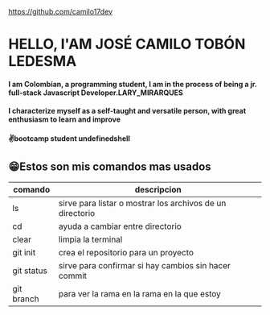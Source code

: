 https://github.com/camilo17dev   
# HELLO, I'AM JOSÉ CAMILO TOBÓN LEDESMA
#### I am Colombian, a programming student, **I am in the process of being a jr. full-stack Javascript Developer**.LARY_MIRARQUES
#### I characterize myself as a self-taught and versatile person, with great enthusiasm to learn and improve
#### ✌️bootcamp student undefinedshell
## 😁Estos son mis comandos mas usados
| comando   | descripcion                                               |
|---------- |-----------------------------------------------------------|
|  ls       | sirve para listar o mostrar los archivos de un directorio |
|  cd       | ayuda a cambiar entre directorio                          |
|  clear    | limpia la terminal                                        |
| git init  | crea el repositorio para un proyecto                      |
| git status| sirve para confirmar si hay cambios sin hacer commit      |
| git branch| para ver la rama en la rama en la que estoy               |